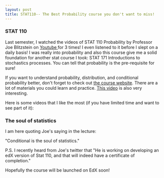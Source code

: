 ```yaml
---
layout: post
title: STAT110-- The Best Probability course you don't want to miss!
---
```


### STAT 110

Last semester, I watched the videos of STAT 110 Probability by Professor Joe Blitzstein on [Youtube ](https://www.youtube.com/playlist?list=PL2SOU6wwxB0uwwH80KTQ6ht66KWxbzTIo) for 3 times! I even listened to it before I slept on a daily basis! I was really into probability and also this course give me a solid foundation for another stat course I took: STAT 171 Introductions to stochastics processes. You can tell that probability is the pre-requisite for sure!

If you want to understand probability, distribution, and conditional probability better, don't forget to check out [the course website](https://projects.iq.harvard.edu/stat110). There are a lot of materials you could learn and practice. [This video](https://www.youtube.com/watch?time_continue=1&v=dzFf3r1yph8) is also very interesting. 

Here is some videos that I like the most (if you have limited time and want to see part of it):


### The soul of statistics 

I am here quoting Joe's saying in the lecture:

"Conditional is the soul of statistics."

P.S. I recently heard from Joe's twitter that "He is working on developing an edX version of Stat 110, and that will indeed have a certificate of completion."

Hopefully the course will be launched on EdX soon! 




